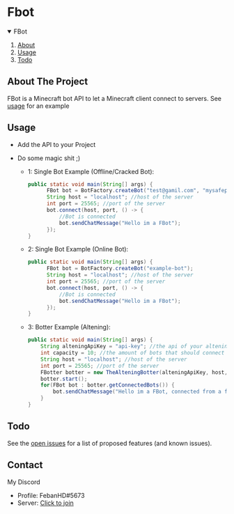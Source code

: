 # Fbot
<!-- TABLE OF CONTENTS -->
<details open="open">
  <summary>FBot</summary>
  <ol>
    <li><a href="#about">About</a></li>
    <li><a href="#usage">Usage</a></li>
    <li><a href="#todo">Todo</a></li>
  </ol>
</details>



## About The Project
FBot is a Minecraft bot API to let a Minecraft client connect to servers.
See [usage](#usage) for an example


## Usage

* Add the API to your Project

* Do some magic shit ;)
  - 1: Single Bot Example (Offline/Cracked Bot):
    ```java
    public static void main(String[] args) {
          FBot bot = BotFactory.createBot("test@gamil.com", "mysafepassword");
          String host = "localhost"; //host of the server
          int port = 25565; //port of the server
          bot.connect(host, port, () -> {
              //Bot is connected
              bot.sendChatMessage("Hello im a FBot");
          });
    }
    ```
  - 2: Single Bot Example (Online Bot):
    ```java
    public static void main(String[] args) {
          FBot bot = BotFactory.createBot("example-bot");
          String host = "localhost"; //host of the server
          int port = 25565; //port of the server
          bot.connect(host, port, () -> {
              //Bot is connected
              bot.sendChatMessage("Hello im a FBot");
          });
    }
    ```
  - 3: Botter Example (Altening):
    ```java
    public static void main(String[] args) {
        String alteningApiKey = "api-key"; //the api of your altening account
        int capacity = 10; //the amount of bots that should connect
        String host = "localhost"; //host of the server
        int port = 25565; //port of the server
        FBotter botter = new TheAlteningBotter(alteningApiKey, host, port, capacity);
        botter.start();
        for(FBot bot : botter.getConnectedBots()) {
            bot.sendChatMessage("Hello im a FBot, connected from a fbotter");
        }
    }
    ```

## Todo
See the [open issues](https://github.com/FebbanHD123/FBot/issues) for a list of proposed features (and known issues).


## Contact

My Discord
 - Profile: FebanHD#5673
 - Server: [Click to join](https://discord.gg/pKTfFt4fG5)
